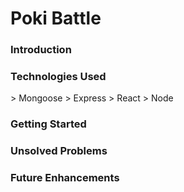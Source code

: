 <h1>Poki Battle</h1>

<h3>Introduction</h3>


<h3>Technologies Used</h3>
> Mongoose
> Express
> React
> Node
 


<h3>Getting Started</h3>



<h3>Unsolved Problems</h3>



<h3>Future Enhancements</h3>